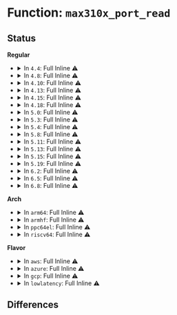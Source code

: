# Function: <code>max310x_port_read</code>

## Status
<b>Regular</b>
<ul>
<li>
<details>
<summary>In <code>4.4</code>: Full Inline ⚠️</summary>

**Collision:** Unique Static

**Inline:** Full

**Transformation:** False

**Instances:**

```
In drivers/tty/serial/max310x.c (ffffffff8150cc3f)
Location: drivers/tty/serial/max310x.c:279
Inline: True
Inline callers:
  - drivers/tty/serial/max310x.c:max310x_tx_empty
  - drivers/tty/serial/max310x.c:max310x_tx_empty
  - drivers/tty/serial/max310x.c:max310x_gpio_get
  - drivers/tty/serial/max310x.c:max310x_startup
  - drivers/tty/serial/max310x.c:max310x_handle_tx
  - drivers/tty/serial/max310x.c:max310x_port_irq
  - drivers/tty/serial/max310x.c:max310x_port_irq
  - drivers/tty/serial/max310x.c:max310x_port_irq
  - drivers/tty/serial/max310x.c:max310x_port_irq
  - drivers/tty/serial/max310x.c:max310x_port_irq
```
</details>
</li>
<li>
<details>
<summary>In <code>4.8</code>: Full Inline ⚠️</summary>

**Collision:** Unique Static

**Inline:** Full

**Transformation:** False

**Instances:**

```
In drivers/tty/serial/max310x.c (ffffffff81560036)
Location: drivers/tty/serial/max310x.c:287
Inline: True
Inline callers:
  - drivers/tty/serial/max310x.c:max310x_gpio_get
  - drivers/tty/serial/max310x.c:max310x_startup
  - drivers/tty/serial/max310x.c:max310x_tx_empty
  - drivers/tty/serial/max310x.c:max310x_tx_empty
  - drivers/tty/serial/max310x.c:max310x_port_irq
  - drivers/tty/serial/max310x.c:max310x_port_irq
  - drivers/tty/serial/max310x.c:max310x_port_irq
  - drivers/tty/serial/max310x.c:max310x_port_irq
  - drivers/tty/serial/max310x.c:max310x_port_irq
  - drivers/tty/serial/max310x.c:max310x_handle_tx
```
</details>
</li>
<li>
<details>
<summary>In <code>4.10</code>: Full Inline ⚠️</summary>

**Collision:** Unique Static

**Inline:** Full

**Transformation:** False

**Instances:**

```
In drivers/tty/serial/max310x.c (ffffffff8158c796)
Location: drivers/tty/serial/max310x.c:287
Inline: True
Inline callers:
  - drivers/tty/serial/max310x.c:max310x_gpio_get
  - drivers/tty/serial/max310x.c:max310x_startup
  - drivers/tty/serial/max310x.c:max310x_tx_empty
  - drivers/tty/serial/max310x.c:max310x_tx_empty
  - drivers/tty/serial/max310x.c:max310x_port_irq
  - drivers/tty/serial/max310x.c:max310x_port_irq
  - drivers/tty/serial/max310x.c:max310x_port_irq
  - drivers/tty/serial/max310x.c:max310x_port_irq
  - drivers/tty/serial/max310x.c:max310x_port_irq
  - drivers/tty/serial/max310x.c:max310x_handle_tx
```
</details>
</li>
<li>
<details>
<summary>In <code>4.13</code>: Full Inline ⚠️</summary>

**Collision:** Unique Static

**Inline:** Full

**Transformation:** False

**Instances:**

```
In drivers/tty/serial/max310x.c (ffffffff815a08a6)
Location: drivers/tty/serial/max310x.c:287
Inline: True
Inline callers:
  - drivers/tty/serial/max310x.c:max310x_gpio_get
  - drivers/tty/serial/max310x.c:max310x_startup
  - drivers/tty/serial/max310x.c:max310x_tx_empty
  - drivers/tty/serial/max310x.c:max310x_tx_empty
  - drivers/tty/serial/max310x.c:max310x_port_irq
  - drivers/tty/serial/max310x.c:max310x_port_irq
  - drivers/tty/serial/max310x.c:max310x_port_irq
  - drivers/tty/serial/max310x.c:max310x_port_irq
  - drivers/tty/serial/max310x.c:max310x_port_irq
  - drivers/tty/serial/max310x.c:max310x_handle_tx
```
</details>
</li>
<li>
<details>
<summary>In <code>4.15</code>: Full Inline ⚠️</summary>

**Collision:** Unique Static

**Inline:** Full

**Transformation:** False

**Instances:**

```
In drivers/tty/serial/max310x.c (ffffffff81605fd6)
Location: drivers/tty/serial/max310x.c:283
Inline: True
Inline callers:
  - drivers/tty/serial/max310x.c:max310x_gpio_get
  - drivers/tty/serial/max310x.c:max310x_startup
  - drivers/tty/serial/max310x.c:max310x_tx_empty
  - drivers/tty/serial/max310x.c:max310x_tx_empty
  - drivers/tty/serial/max310x.c:max310x_port_irq
  - drivers/tty/serial/max310x.c:max310x_port_irq
  - drivers/tty/serial/max310x.c:max310x_port_irq
  - drivers/tty/serial/max310x.c:max310x_port_irq
  - drivers/tty/serial/max310x.c:max310x_port_irq
  - drivers/tty/serial/max310x.c:max310x_handle_tx
```
</details>
</li>
<li>
<details>
<summary>In <code>4.18</code>: Full Inline ⚠️</summary>

**Collision:** Unique Static

**Inline:** Full

**Transformation:** False

**Instances:**

```
In drivers/tty/serial/max310x.c (ffffffff8163f444)
Location: drivers/tty/serial/max310x.c:284
Inline: True
Inline callers:
  - drivers/tty/serial/max310x.c:max310x_probe
  - drivers/tty/serial/max310x.c:max310x_gpio_get
  - drivers/tty/serial/max310x.c:max310x_startup
  - drivers/tty/serial/max310x.c:max310x_tx_empty
  - drivers/tty/serial/max310x.c:max310x_tx_empty
  - drivers/tty/serial/max310x.c:max310x_wq_proc
  - drivers/tty/serial/max310x.c:max310x_port_irq
  - drivers/tty/serial/max310x.c:max310x_port_irq
  - drivers/tty/serial/max310x.c:max310x_port_irq
  - drivers/tty/serial/max310x.c:max310x_handle_rx
  - drivers/tty/serial/max310x.c:max310x_handle_rx
  - drivers/tty/serial/max310x.c:max310x_handle_rx
```
</details>
</li>
<li>
<details>
<summary>In <code>5.0</code>: Full Inline ⚠️</summary>

**Collision:** Unique Static

**Inline:** Full

**Transformation:** False

**Instances:**

```
In drivers/tty/serial/max310x.c (ffffffff8165d657)
Location: drivers/tty/serial/max310x.c:284
Inline: True
Inline callers:
  - drivers/tty/serial/max310x.c:max310x_probe
  - drivers/tty/serial/max310x.c:max310x_gpio_get
  - drivers/tty/serial/max310x.c:max310x_startup
  - drivers/tty/serial/max310x.c:max310x_tx_empty
  - drivers/tty/serial/max310x.c:max310x_wq_proc
  - drivers/tty/serial/max310x.c:max310x_port_irq
  - drivers/tty/serial/max310x.c:max310x_port_irq
  - drivers/tty/serial/max310x.c:max310x_port_irq
  - drivers/tty/serial/max310x.c:max310x_handle_rx
  - drivers/tty/serial/max310x.c:max310x_handle_rx
  - drivers/tty/serial/max310x.c:max310x_handle_rx
```
</details>
</li>
<li>
<details>
<summary>In <code>5.3</code>: Full Inline ⚠️</summary>

**Collision:** Unique Static

**Inline:** Full

**Transformation:** False

**Instances:**

```
In drivers/tty/serial/max310x.c (ffffffff816934bc)
Location: drivers/tty/serial/max310x.c:290
Inline: True
Inline callers:
  - drivers/tty/serial/max310x.c:max310x_probe
  - drivers/tty/serial/max310x.c:max310x_gpio_get
  - drivers/tty/serial/max310x.c:max310x_startup
  - drivers/tty/serial/max310x.c:max310x_tx_empty
  - drivers/tty/serial/max310x.c:max310x_tx_proc
  - drivers/tty/serial/max310x.c:max310x_port_irq
  - drivers/tty/serial/max310x.c:max310x_port_irq
  - drivers/tty/serial/max310x.c:max310x_port_irq
  - drivers/tty/serial/max310x.c:max310x_port_irq
  - drivers/tty/serial/max310x.c:max310x_port_irq
  - drivers/tty/serial/max310x.c:max310x_port_irq
```
</details>
</li>
<li>
<details>
<summary>In <code>5.4</code>: Full Inline ⚠️</summary>

**Collision:** Unique Static

**Inline:** Full

**Transformation:** False

**Instances:**

```
In drivers/tty/serial/max310x.c (ffffffff816b605c)
Location: drivers/tty/serial/max310x.c:290
Inline: True
Inline callers:
  - drivers/tty/serial/max310x.c:max310x_probe
  - drivers/tty/serial/max310x.c:max310x_gpio_get
  - drivers/tty/serial/max310x.c:max310x_startup
  - drivers/tty/serial/max310x.c:max310x_tx_empty
  - drivers/tty/serial/max310x.c:max310x_tx_proc
  - drivers/tty/serial/max310x.c:max310x_port_irq
  - drivers/tty/serial/max310x.c:max310x_port_irq
  - drivers/tty/serial/max310x.c:max310x_port_irq
  - drivers/tty/serial/max310x.c:max310x_port_irq
  - drivers/tty/serial/max310x.c:max310x_port_irq
  - drivers/tty/serial/max310x.c:max310x_port_irq
```
</details>
</li>
<li>
<details>
<summary>In <code>5.8</code>: Full Inline ⚠️</summary>

**Collision:** Unique Static

**Inline:** Full

**Transformation:** False

**Instances:**

```
In drivers/tty/serial/max310x.c (ffffffff8176948e)
Location: drivers/tty/serial/max310x.c:290
Inline: True
Inline callers:
  - drivers/tty/serial/max310x.c:max310x_probe
  - drivers/tty/serial/max310x.c:max310x_gpio_get
  - drivers/tty/serial/max310x.c:max310x_startup
  - drivers/tty/serial/max310x.c:max310x_tx_empty
  - drivers/tty/serial/max310x.c:max310x_port_irq
  - drivers/tty/serial/max310x.c:max310x_port_irq
  - drivers/tty/serial/max310x.c:max310x_port_irq
  - drivers/tty/serial/max310x.c:max310x_handle_tx
  - drivers/tty/serial/max310x.c:max310x_handle_rx
  - drivers/tty/serial/max310x.c:max310x_handle_rx
  - drivers/tty/serial/max310x.c:max310x_handle_rx
```
</details>
</li>
<li>
<details>
<summary>In <code>5.11</code>: Full Inline ⚠️</summary>

**Collision:** Unique Static

**Inline:** Full

**Transformation:** False

**Instances:**

```
In drivers/tty/serial/max310x.c (ffffffff817842b0)
Location: drivers/tty/serial/max310x.c:290
Inline: True
Inline callers:
  - drivers/tty/serial/max310x.c:max310x_probe
  - drivers/tty/serial/max310x.c:max310x_gpio_get
  - drivers/tty/serial/max310x.c:max310x_startup
  - drivers/tty/serial/max310x.c:max310x_tx_empty
  - drivers/tty/serial/max310x.c:max310x_port_irq
  - drivers/tty/serial/max310x.c:max310x_port_irq
  - drivers/tty/serial/max310x.c:max310x_port_irq
  - drivers/tty/serial/max310x.c:max310x_handle_tx
  - drivers/tty/serial/max310x.c:max310x_handle_rx
  - drivers/tty/serial/max310x.c:max310x_handle_rx
  - drivers/tty/serial/max310x.c:max310x_handle_rx
```
</details>
</li>
<li>
<details>
<summary>In <code>5.13</code>: Full Inline ⚠️</summary>

**Collision:** Unique Static

**Inline:** Full

**Transformation:** False

**Instances:**

```
In drivers/tty/serial/max310x.c (ffffffff81767bd0)
Location: drivers/tty/serial/max310x.c:290
Inline: True
Inline callers:
  - drivers/tty/serial/max310x.c:max310x_probe
  - drivers/tty/serial/max310x.c:max310x_gpio_get
  - drivers/tty/serial/max310x.c:max310x_startup
  - drivers/tty/serial/max310x.c:max310x_tx_empty
  - drivers/tty/serial/max310x.c:max310x_port_irq
  - drivers/tty/serial/max310x.c:max310x_port_irq
  - drivers/tty/serial/max310x.c:max310x_port_irq
  - drivers/tty/serial/max310x.c:max310x_handle_tx
  - drivers/tty/serial/max310x.c:max310x_handle_rx
  - drivers/tty/serial/max310x.c:max310x_handle_rx
  - drivers/tty/serial/max310x.c:max310x_handle_rx
```
</details>
</li>
<li>
<details>
<summary>In <code>5.15</code>: Full Inline ⚠️</summary>

**Collision:** Unique Static

**Inline:** Full

**Transformation:** False

**Instances:**

```
In drivers/tty/serial/max310x.c (ffffffff817ec60c)
Location: drivers/tty/serial/max310x.c:290
Inline: True
Inline callers:
  - drivers/tty/serial/max310x.c:max310x_probe
  - drivers/tty/serial/max310x.c:max310x_gpio_get
  - drivers/tty/serial/max310x.c:max310x_startup
  - drivers/tty/serial/max310x.c:max310x_tx_empty
  - drivers/tty/serial/max310x.c:max310x_port_irq
  - drivers/tty/serial/max310x.c:max310x_port_irq
  - drivers/tty/serial/max310x.c:max310x_port_irq
  - drivers/tty/serial/max310x.c:max310x_handle_tx
  - drivers/tty/serial/max310x.c:max310x_handle_rx
  - drivers/tty/serial/max310x.c:max310x_handle_rx
  - drivers/tty/serial/max310x.c:max310x_handle_rx
```
</details>
</li>
<li>
<details>
<summary>In <code>5.19</code>: Full Inline ⚠️</summary>

**Collision:** Unique Static

**Inline:** Full

**Transformation:** False

**Instances:**

```
In drivers/tty/serial/max310x.c (ffffffff8192b423)
Location: drivers/tty/serial/max310x.c:290
Inline: True
Inline callers:
  - drivers/tty/serial/max310x.c:max310x_probe
  - drivers/tty/serial/max310x.c:max310x_gpio_get
  - drivers/tty/serial/max310x.c:max310x_startup
  - drivers/tty/serial/max310x.c:max310x_tx_empty
  - drivers/tty/serial/max310x.c:max310x_port_irq
  - drivers/tty/serial/max310x.c:max310x_port_irq
  - drivers/tty/serial/max310x.c:max310x_port_irq
  - drivers/tty/serial/max310x.c:max310x_handle_tx
  - drivers/tty/serial/max310x.c:max310x_handle_rx
  - drivers/tty/serial/max310x.c:max310x_handle_rx
  - drivers/tty/serial/max310x.c:max310x_handle_rx
```
</details>
</li>
<li>
<details>
<summary>In <code>6.2</code>: Full Inline ⚠️</summary>

**Collision:** Unique Static

**Inline:** Full

**Transformation:** False

**Instances:**

```
In drivers/tty/serial/max310x.c (ffffffff81a89b0a)
Location: drivers/tty/serial/max310x.c:302
Inline: True
Inline callers:
  - drivers/tty/serial/max310x.c:max310x_probe
  - drivers/tty/serial/max310x.c:max310x_gpio_get
  - drivers/tty/serial/max310x.c:max310x_startup
  - drivers/tty/serial/max310x.c:max310x_tx_empty
  - drivers/tty/serial/max310x.c:max310x_port_irq
  - drivers/tty/serial/max310x.c:max310x_port_irq
  - drivers/tty/serial/max310x.c:max310x_port_irq
  - drivers/tty/serial/max310x.c:max310x_handle_tx
  - drivers/tty/serial/max310x.c:max310x_handle_rx
  - drivers/tty/serial/max310x.c:max310x_handle_rx
  - drivers/tty/serial/max310x.c:max310x_handle_rx
```
</details>
</li>
<li>
<details>
<summary>In <code>6.5</code>: Full Inline ⚠️</summary>

**Collision:** Unique Static

**Inline:** Full

**Transformation:** False

**Instances:**

```
In drivers/tty/serial/max310x.c (ffffffff81ad52e4)
Location: drivers/tty/serial/max310x.c:302
Inline: True
Inline callers:
  - drivers/tty/serial/max310x.c:max310x_probe
  - drivers/tty/serial/max310x.c:max310x_gpio_get
  - drivers/tty/serial/max310x.c:max310x_startup
  - drivers/tty/serial/max310x.c:max310x_tx_empty
  - drivers/tty/serial/max310x.c:max310x_port_irq
  - drivers/tty/serial/max310x.c:max310x_port_irq
  - drivers/tty/serial/max310x.c:max310x_port_irq
  - drivers/tty/serial/max310x.c:max310x_handle_tx
  - drivers/tty/serial/max310x.c:max310x_handle_rx
  - drivers/tty/serial/max310x.c:max310x_handle_rx
  - drivers/tty/serial/max310x.c:max310x_handle_rx
```
</details>
</li>
<li>
<details>
<summary>In <code>6.8</code>: Full Inline ⚠️</summary>

**Collision:** Unique Static

**Inline:** Full

**Transformation:** False

**Instances:**

```
In drivers/tty/serial/max310x.c (ffffffff81b2863a)
Location: drivers/tty/serial/max310x.c:310
Inline: True
Inline callers:
  - drivers/tty/serial/max310x.c:max310x_probe
  - drivers/tty/serial/max310x.c:max310x_gpio_get
  - drivers/tty/serial/max310x.c:max310x_startup
  - drivers/tty/serial/max310x.c:max310x_tx_empty
  - drivers/tty/serial/max310x.c:max310x_port_irq
  - drivers/tty/serial/max310x.c:max310x_port_irq
  - drivers/tty/serial/max310x.c:max310x_port_irq
  - drivers/tty/serial/max310x.c:max310x_handle_tx
  - drivers/tty/serial/max310x.c:max310x_handle_rx
  - drivers/tty/serial/max310x.c:max310x_handle_rx
  - drivers/tty/serial/max310x.c:max310x_handle_rx
```
</details>
</li>
</ul>
<b>Arch</b>
<ul>
<li>
<details>
<summary>In <code>arm64</code>: Full Inline ⚠️</summary>

**Collision:** Unique Static

**Inline:** Full

**Transformation:** False

**Instances:**

```
In drivers/tty/serial/max310x.c (ffff8000108999cc)
Location: drivers/tty/serial/max310x.c:290
Inline: True
Inline callers:
  - drivers/tty/serial/max310x.c:max310x_probe
  - drivers/tty/serial/max310x.c:max310x_gpio_get
  - drivers/tty/serial/max310x.c:max310x_startup
  - drivers/tty/serial/max310x.c:max310x_tx_empty
  - drivers/tty/serial/max310x.c:max310x_tx_proc
  - drivers/tty/serial/max310x.c:max310x_port_irq
  - drivers/tty/serial/max310x.c:max310x_port_irq
  - drivers/tty/serial/max310x.c:max310x_port_irq
  - drivers/tty/serial/max310x.c:max310x_port_irq
  - drivers/tty/serial/max310x.c:max310x_port_irq
  - drivers/tty/serial/max310x.c:max310x_port_irq
```
</details>
</li>
<li>
<details>
<summary>In <code>armhf</code>: Full Inline ⚠️</summary>

**Collision:** Unique Static

**Inline:** Full

**Transformation:** False

**Instances:**

```
In drivers/tty/serial/max310x.c (c0993d38)
Location: drivers/tty/serial/max310x.c:290
Inline: True
Inline callers:
  - drivers/tty/serial/max310x.c:max310x_probe
  - drivers/tty/serial/max310x.c:max310x_gpio_get
  - drivers/tty/serial/max310x.c:max310x_startup
  - drivers/tty/serial/max310x.c:max310x_tx_empty
  - drivers/tty/serial/max310x.c:max310x_tx_proc
  - drivers/tty/serial/max310x.c:max310x_port_irq
  - drivers/tty/serial/max310x.c:max310x_port_irq
  - drivers/tty/serial/max310x.c:max310x_port_irq
  - drivers/tty/serial/max310x.c:max310x_port_irq
  - drivers/tty/serial/max310x.c:max310x_port_irq
  - drivers/tty/serial/max310x.c:max310x_port_irq
```
</details>
</li>
<li>
<details>
<summary>In <code>ppc64el</code>: Full Inline ⚠️</summary>

**Collision:** Unique Static

**Inline:** Full

**Transformation:** False

**Instances:**

```
In drivers/tty/serial/max310x.c (0)
Location: drivers/tty/serial/max310x.c:290
Inline: True
```
</details>
</li>
<li>
<details>
<summary>In <code>riscv64</code>: Full Inline ⚠️</summary>

**Collision:** Unique Static

**Inline:** Full

**Transformation:** False

**Instances:**

```
In drivers/tty/serial/max310x.c (ffffffe00055b294)
Location: drivers/tty/serial/max310x.c:290
Inline: True
Inline callers:
  - drivers/tty/serial/max310x.c:max310x_probe
  - drivers/tty/serial/max310x.c:max310x_gpio_get
  - drivers/tty/serial/max310x.c:max310x_startup
  - drivers/tty/serial/max310x.c:max310x_tx_empty
  - drivers/tty/serial/max310x.c:max310x_tx_proc
  - drivers/tty/serial/max310x.c:max310x_port_irq
  - drivers/tty/serial/max310x.c:max310x_port_irq
  - drivers/tty/serial/max310x.c:max310x_port_irq
  - drivers/tty/serial/max310x.c:max310x_port_irq
  - drivers/tty/serial/max310x.c:max310x_port_irq
  - drivers/tty/serial/max310x.c:max310x_port_irq
```
</details>
</li>
</ul>
<b>Flavor</b>
<ul>
<li>
<details>
<summary>In <code>aws</code>: Full Inline ⚠️</summary>

**Collision:** Unique Static

**Inline:** Full

**Transformation:** False

**Instances:**

```
In drivers/tty/serial/max310x.c (ffffffff8167babc)
Location: drivers/tty/serial/max310x.c:290
Inline: True
Inline callers:
  - drivers/tty/serial/max310x.c:max310x_probe
  - drivers/tty/serial/max310x.c:max310x_gpio_get
  - drivers/tty/serial/max310x.c:max310x_startup
  - drivers/tty/serial/max310x.c:max310x_tx_empty
  - drivers/tty/serial/max310x.c:max310x_tx_proc
  - drivers/tty/serial/max310x.c:max310x_port_irq
  - drivers/tty/serial/max310x.c:max310x_port_irq
  - drivers/tty/serial/max310x.c:max310x_port_irq
  - drivers/tty/serial/max310x.c:max310x_port_irq
  - drivers/tty/serial/max310x.c:max310x_port_irq
  - drivers/tty/serial/max310x.c:max310x_port_irq
```
</details>
</li>
<li>
<details>
<summary>In <code>azure</code>: Full Inline ⚠️</summary>

**Collision:** Unique Static

**Inline:** Full

**Transformation:** False

**Instances:**

```
In drivers/tty/serial/max310x.c (ffffffff8165abac)
Location: drivers/tty/serial/max310x.c:290
Inline: True
Inline callers:
  - drivers/tty/serial/max310x.c:max310x_probe
  - drivers/tty/serial/max310x.c:max310x_gpio_get
  - drivers/tty/serial/max310x.c:max310x_startup
  - drivers/tty/serial/max310x.c:max310x_tx_empty
  - drivers/tty/serial/max310x.c:max310x_tx_proc
  - drivers/tty/serial/max310x.c:max310x_port_irq
  - drivers/tty/serial/max310x.c:max310x_port_irq
  - drivers/tty/serial/max310x.c:max310x_port_irq
  - drivers/tty/serial/max310x.c:max310x_port_irq
  - drivers/tty/serial/max310x.c:max310x_port_irq
  - drivers/tty/serial/max310x.c:max310x_port_irq
```
</details>
</li>
<li>
<details>
<summary>In <code>gcp</code>: Full Inline ⚠️</summary>

**Collision:** Unique Static

**Inline:** Full

**Transformation:** False

**Instances:**

```
In drivers/tty/serial/max310x.c (ffffffff816a9e9c)
Location: drivers/tty/serial/max310x.c:290
Inline: True
Inline callers:
  - drivers/tty/serial/max310x.c:max310x_probe
  - drivers/tty/serial/max310x.c:max310x_gpio_get
  - drivers/tty/serial/max310x.c:max310x_startup
  - drivers/tty/serial/max310x.c:max310x_tx_empty
  - drivers/tty/serial/max310x.c:max310x_tx_proc
  - drivers/tty/serial/max310x.c:max310x_port_irq
  - drivers/tty/serial/max310x.c:max310x_port_irq
  - drivers/tty/serial/max310x.c:max310x_port_irq
  - drivers/tty/serial/max310x.c:max310x_port_irq
  - drivers/tty/serial/max310x.c:max310x_port_irq
  - drivers/tty/serial/max310x.c:max310x_port_irq
```
</details>
</li>
<li>
<details>
<summary>In <code>lowlatency</code>: Full Inline ⚠️</summary>

**Collision:** Unique Static

**Inline:** Full

**Transformation:** False

**Instances:**

```
In drivers/tty/serial/max310x.c (ffffffff816c42fc)
Location: drivers/tty/serial/max310x.c:290
Inline: True
Inline callers:
  - drivers/tty/serial/max310x.c:max310x_probe
  - drivers/tty/serial/max310x.c:max310x_gpio_get
  - drivers/tty/serial/max310x.c:max310x_startup
  - drivers/tty/serial/max310x.c:max310x_tx_empty
  - drivers/tty/serial/max310x.c:max310x_tx_proc
  - drivers/tty/serial/max310x.c:max310x_port_irq
  - drivers/tty/serial/max310x.c:max310x_port_irq
  - drivers/tty/serial/max310x.c:max310x_port_irq
  - drivers/tty/serial/max310x.c:max310x_port_irq
  - drivers/tty/serial/max310x.c:max310x_port_irq
  - drivers/tty/serial/max310x.c:max310x_port_irq
```
</details>
</li>
</ul>

## Differences
